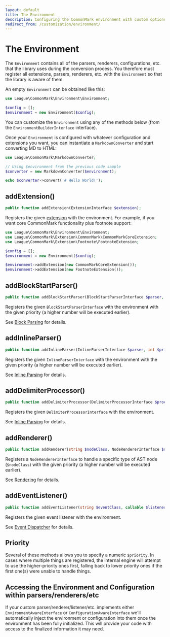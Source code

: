 ```yaml
---
layout: default
title: The Environment
description: Configuring the CommonMark environment with custom options and added functionality
redirect_from: /customization/environment/
---
```


# The Environment

The `Environment` contains all of the parsers, renderers, configurations, etc. that the library uses during the conversion process.  You therefore must register all extensions, parsers, renderers, etc. with the `Environment` so that the library is aware of them.

An empty `Environment` can be obtained like this:

```php
use League\CommonMark\Environment\Environment;

$config = [];
$environment = new Environment($config);
```

You can customize the `Environment` using any of the methods below (from the `EnvironmentBuilderInterface` interface).

Once your `Environment` is configured with whatever configuration and extensions you want, you can instantiate a `MarkdownConverter` and start converting MD to HTML:

```php
use League\CommonMark\MarkdownConverter;

// Using $environment from the previous code sample
$converter = new MarkdownConverter($environment);

echo $converter->convert('# Hello World!');
```

## addExtension()

```php
public function addExtension(ExtensionInterface $extension);
```

Registers the given [extension](/2.7/customization/extensions/) with the environment.  For example, if you want core CommonMark functionality plus footnote support:

```php
use League\CommonMark\Environment\Environment;
use League\CommonMark\Extension\CommonMark\CommonMarkCoreExtension;
use League\CommonMark\Extension\Footnote\FootnoteExtension;

$config = [];
$environment = new Environment($config);

$environment->addExtension(new CommonMarkCoreExtension());
$environment->addExtension(new FootnoteExtension());
```

## addBlockStartParser()

```php
public function addBlockStartParser(BlockStartParserInterface $parser, int $priority = 0);
```

Registers the given `BlockStartParserInterface` with the environment with the given priority (a higher number will be executed earlier).

See [Block Parsing](/2.7/customization/block-parsing/) for details.

## addInlineParser()

```php
public function addInlineParser(InlineParserInterface $parser, int $priority = 0);
```

Registers the given `InlineParserInterface` with the environment with the given priority (a higher number will be executed earlier).

See [Inline Parsing](/2.7/customization/inline-parsing/) for details.

## addDelimiterProcessor()

```php
public function addDelimiterProcessor(DelimiterProcessorInterface $processor);
```

Registers the given `DelimiterProcessorInterface` with the environment.

See [Inline Parsing](/2.7/customization/delimiter-processing/) for details.

## addRenderer()

```php
public function addRenderer(string $nodeClass, NodeRendererInterface $renderer, int $priority = 0);
```

Registers a `NodeRendererInterface` to handle a specific type of AST node (`$nodeClass`)  with the given priority (a higher number will be executed earlier).

See [Rendering](/2.7/customization/rendering/) for details.

## addEventListener()

```php
public function addEventListener(string $eventClass, callable $listener, int $priority = 0);
```

Registers the given event listener with the environment.

See [Event Dispatcher](/2.7/customization/event-dispatcher/) for details.

## Priority

Several of these methods allows you to specify a numeric `$priority`.  In cases where multiple things are registered, the internal engine will attempt to use the higher-priority ones first, falling back to lower priority ones if the first one(s) were unable to handle things.

## Accessing the Environment and Configuration within parsers/renderers/etc

If your custom parser/renderer/listener/etc. implements either `EnvironmentAwareInterface` or `ConfigurationAwareInterface` we'll automatically inject the environment or configuration into them once the environment has been fully initialized.  This will provide your code with access to the finalized information it may need.
